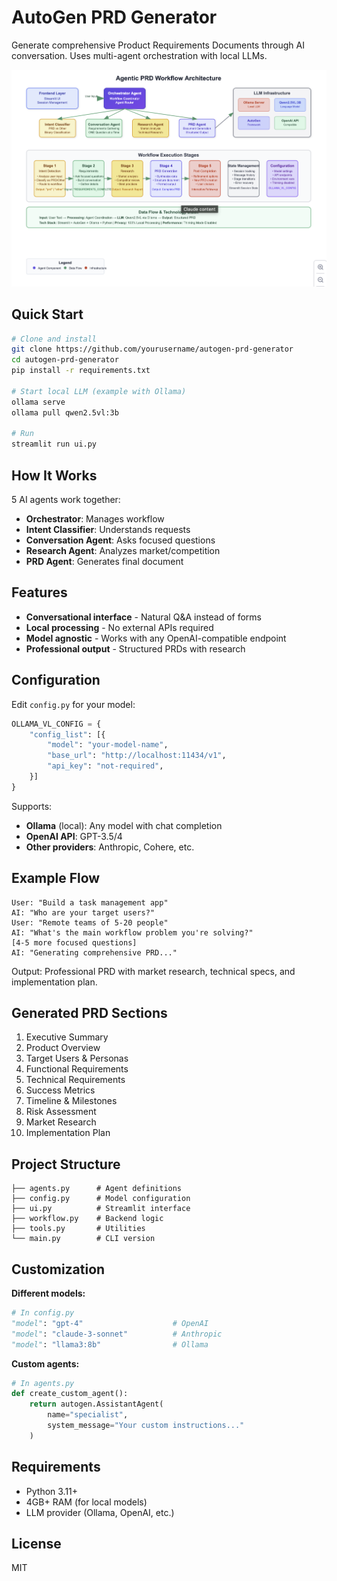 # AutoGen PRD Generator

Generate comprehensive Product Requirements Documents through AI conversation. Uses multi-agent orchestration with local LLMs.

![Workflow](assets/workflow_diagram.png)

## Quick Start

```bash
# Clone and install
git clone https://github.com/yourusername/autogen-prd-generator
cd autogen-prd-generator
pip install -r requirements.txt

# Start local LLM (example with Ollama)
ollama serve
ollama pull qwen2.5vl:3b

# Run
streamlit run ui.py
```

## How It Works

5 AI agents work together:
- **Orchestrator**: Manages workflow
- **Intent Classifier**: Understands requests  
- **Conversation Agent**: Asks focused questions
- **Research Agent**: Analyzes market/competition
- **PRD Agent**: Generates final document

## Features

- **Conversational interface** - Natural Q&A instead of forms
- **Local processing** - No external APIs required
- **Model agnostic** - Works with any OpenAI-compatible endpoint
- **Professional output** - Structured PRDs with research

## Configuration

Edit `config.py` for your model:

```python
OLLAMA_VL_CONFIG = {
    "config_list": [{
        "model": "your-model-name",
        "base_url": "http://localhost:11434/v1",
        "api_key": "not-required",
    }]
}
```

Supports:
- **Ollama** (local): Any model with chat completion
- **OpenAI API**: GPT-3.5/4 
- **Other providers**: Anthropic, Cohere, etc.

## Example Flow

```
User: "Build a task management app"
AI: "Who are your target users?"
User: "Remote teams of 5-20 people"
AI: "What's the main workflow problem you're solving?"
[4-5 more focused questions]
AI: "Generating comprehensive PRD..."
```

Output: Professional PRD with market research, technical specs, and implementation plan.

## Generated PRD Sections

1. Executive Summary
2. Product Overview  
3. Target Users & Personas
4. Functional Requirements
5. Technical Requirements
6. Success Metrics
7. Timeline & Milestones
8. Risk Assessment
9. Market Research
10. Implementation Plan

## Project Structure

```
├── agents.py      # Agent definitions
├── config.py      # Model configuration  
├── ui.py          # Streamlit interface
├── workflow.py    # Backend logic
├── tools.py       # Utilities
└── main.py        # CLI version
```

## Customization

**Different models:**
```python
# In config.py
"model": "gpt-4"                    # OpenAI
"model": "claude-3-sonnet"          # Anthropic  
"model": "llama3:8b"                # Ollama
```

**Custom agents:**
```python
# In agents.py
def create_custom_agent():
    return autogen.AssistantAgent(
        name="specialist",
        system_message="Your custom instructions..."
    )
```

## Requirements

- Python 3.11+
- 4GB+ RAM (for local models)
- LLM provider (Ollama, OpenAI, etc.)

## License

MIT
